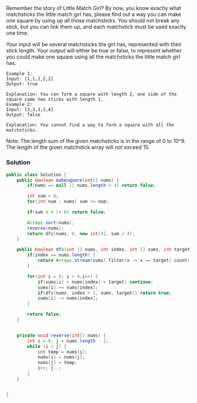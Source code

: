 ##

Remember the story of Little Match Girl? By now, you know exactly what matchsticks the little match girl has, please find out a way you can make one square by using up all those matchsticks. You should not break any stick, but you can link them up, and each matchstick must be used exactly one time.

Your input will be several matchsticks the girl has, represented with their stick length. Your output will either be true or false, to represent whether you could make one square using all the matchsticks the little match girl has.

```
Example 1:
Input: [1,1,2,2,2]
Output: true

Explanation: You can form a square with length 2, one side of the square came two sticks with length 1.
Example 2:
Input: [3,3,3,3,4]
Output: false

Explanation: You cannot find a way to form a square with all the matchsticks.
```

Note:
The length sum of the given matchsticks is in the range of 0 to 10^9.
The length of the given matchstick array will not exceed 15.


### Solution

```java
public class Solution {
    public boolean makesquare(int[] nums) {
        if(nums == null || nums.length < 4) return false;

        int sum = 0;
        for(int num : nums) sum += num;

        if(sum % 4 != 0) return false;

        Arrays.sort(nums);
        reverse(nums);
        return dfs(nums, 0, new int[4], sum / 4);
    }

    public boolean dfs(int [] nums, int index, int [] sums, int target) {
        if(index == nums.length) {
            return Arrays.stream(sums).filter(x -> x == target).count() == 4;
        }

        for(int i = 0; i < 4;i++) {
            if(sums[i] + nums[index] > target) continue;
            sums[i] += nums[index];
            if(dfs(nums, index + 1, sums, target)) return true;
            sums[i] -= nums[index];
        }

        return false;
    }


    private void reverse(int[] nums) {
        int i = 0, j = nums.length - 1;
        while (i < j) {
            int temp = nums[i];
            nums[i] = nums[j];
            nums[j] = temp;
            i++; j--;
        }
    }


}
```
